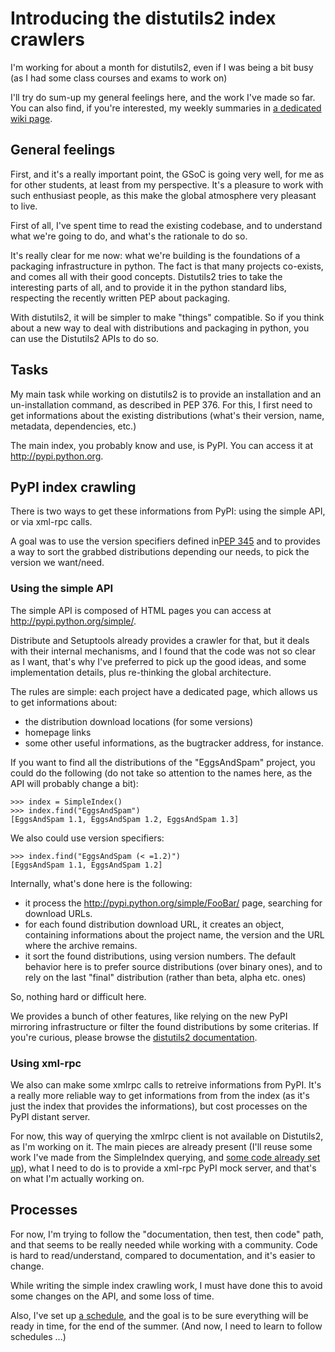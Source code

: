 # Introducing the distutils2 index crawlers


I'm working for about a month for distutils2, even if I was being a bit
busy (as I had some class courses and exams to work on)

I'll try do sum-up my general feelings here, and the work I've made so
far. You can also find, if you're interested, my weekly summaries in [a
dedicated wiki page](http://wiki.notmyidea.org/distutils2_schedule).

## General feelings

First, and it's a really important point, the GSoC is going very well,
for me as for other students, at least from my perspective. It's a
pleasure to work with such enthusiast people, as this make the global
atmosphere very pleasant to live.

First of all, I've spent time to read the existing codebase, and to
understand what we're going to do, and what's the rationale to do so.

It's really clear for me now: what we're building is the foundations of
a packaging infrastructure in python. The fact is that many projects
co-exists, and comes all with their good concepts. Distutils2 tries to
take the interesting parts of all, and to provide it in the python
standard libs, respecting the recently written PEP about packaging.

With distutils2, it will be simpler to make "things" compatible. So if
you think about a new way to deal with distributions and packaging in
python, you can use the Distutils2 APIs to do so.

## Tasks

My main task while working on distutils2 is to provide an installation
and an un-installation command, as described in PEP 376. For this, I
first need to get informations about the existing distributions (what's
their version, name, metadata, dependencies, etc.)

The main index, you probably know and use, is PyPI. You can access it at
<http://pypi.python.org>.

## PyPI index crawling

There is two ways to get these informations from PyPI: using the simple
API, or via xml-rpc calls.

A goal was to use the version specifiers defined
in[PEP 345](http://www.python.org/dev/peps/pep-0345/) and to provides a
way to sort the grabbed distributions depending our needs, to pick the
version we want/need.

### Using the simple API

The simple API is composed of HTML pages you can access at
<http://pypi.python.org/simple/>.

Distribute and Setuptools already provides a crawler for that, but it
deals with their internal mechanisms, and I found that the code was not
so clear as I want, that's why I've preferred to pick up the good ideas,
and some implementation details, plus re-thinking the global
architecture.

The rules are simple: each project have a dedicated page, which allows
us to get informations about:

  - the distribution download locations (for some versions)
  - homepage links
  - some other useful informations, as the bugtracker address, for
    instance.

If you want to find all the distributions of the "EggsAndSpam" project,
you could do the following (do not take so attention to the names here,
as the API will probably change a bit):

``` sourceCode python
>>> index = SimpleIndex()
>>> index.find("EggsAndSpam")
[EggsAndSpam 1.1, EggsAndSpam 1.2, EggsAndSpam 1.3]
```

We also could use version specifiers:

``` sourceCode python
>>> index.find("EggsAndSpam (< =1.2)")
[EggsAndSpam 1.1, EggsAndSpam 1.2]
```

Internally, what's done here is the following:

  - it process the <http://pypi.python.org/simple/FooBar/> page,
    searching for download URLs.
  - for each found distribution download URL, it creates an object,
    containing informations about the project name, the version and the
    URL where the archive remains.
  - it sort the found distributions, using version numbers. The default
    behavior here is to prefer source distributions (over binary ones),
    and to rely on the last "final" distribution (rather than beta,
    alpha etc. ones)

So, nothing hard or difficult here.

We provides a bunch of other features, like relying on the new PyPI
mirroring infrastructure or filter the found distributions by some
criterias. If you're curious, please browse the [distutils2
documentation](http://distutils2.notmyidea.org/).

### Using xml-rpc

We also can make some xmlrpc calls to retreive informations from PyPI.
It's a really more reliable way to get informations from from the index
(as it's just the index that provides the informations), but cost
processes on the PyPI distant server.

For now, this way of querying the xmlrpc client is not available on
Distutils2, as I'm working on it. The main pieces are already present
(I'll reuse some work I've made from the SimpleIndex querying, and [some
code already set up](http://github.com/ametaireau/pypiclient)), what I
need to do is to provide a xml-rpc PyPI mock server, and that's on what
I'm actually working on.

## Processes

For now, I'm trying to follow the "documentation, then test, then code"
path, and that seems to be really needed while working with a community.
Code is hard to read/understand, compared to documentation, and it's
easier to change.

While writing the simple index crawling work, I must have done this to
avoid some changes on the API, and some loss of time.

Also, I've set up [a
schedule](http://wiki.notmyidea.org/distutils2_schedule), and the goal
is to be sure everything will be ready in time, for the end of the
summer. (And now, I need to learn to follow schedules ...)
